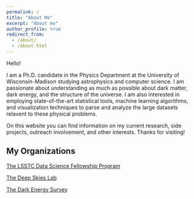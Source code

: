 ```yaml
---
permalink: /
title: "About Me"
excerpt: "About me"
author_profile: true
redirect_from: 
  - /about/
  - /about.html
---
```

Hello!

I am a Ph.D. candidate in the Physics Department at the University of Wisconsin-Madison studying astrophysics and computer science. I am passionate about understanding as much as possible about dark matter, dark energy, and the structure of the universe. I am also interested in employing state-of-the-art statistical tools, machine learning algorithms, and visualization techniques to parse and analyze the large datasets relavent to these physical problems.

On this website you can find information on my current research, side projects, outreach involvement, and other interests. Thanks for visiting!

## My Organizations

[The LSSTC Data Science Fellowship Program](https://astrodatascience.org/)

[The Deep Skies Lab](https://deepskieslab.com/)

[The Dark Energy Survey](https://www.darkenergysurvey.org/)
